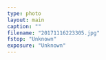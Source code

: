 ```yaml
---
type: photo
layout: main
caption: ""
filename: "20171116223305.jpg"
fstop: "Unknown"
exposure: "Unknown"
---
```

